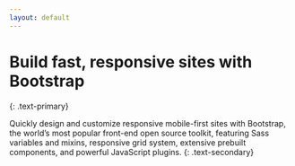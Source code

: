 ```yaml
---
layout: default
---
```


# Build fast, responsive sites with Bootstrap
{: .text-primary}

Quickly design and customize responsive mobile-first sites with Bootstrap, the world’s most popular front-end open source toolkit, featuring Sass variables and mixins, responsive grid system, extensive prebuilt components, and powerful JavaScript plugins.
{: .text-secondary}